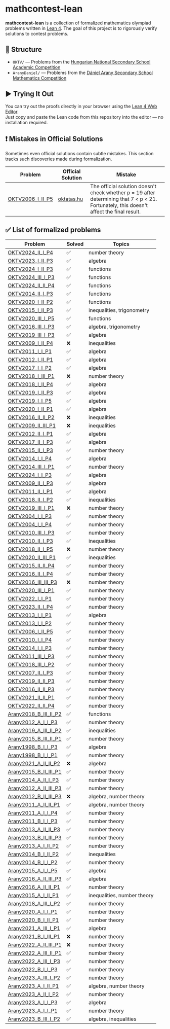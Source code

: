 # mathcontest-lean

**mathcontest-lean** is a collection of formalized mathematics olympiad problems written in [Lean 4](https://leanprover-community.github.io/). The goal of this project is to rigorously verify solutions to contest problems.

## 🔧 Structure

- `OKTV/` — Problems from the [Hungarian National Secondary School Academic Competition](https://www.oktatas.hu/kozneveles/tanulmanyi_versenyek_/oktv_kereteben/versenyfeladatok_javitasi_utmutatok)
- `AranyDaniel/` — Problems from the [Dániel Arany Secondary School Mathematics Competition](https://www.bolyai.hu/versenyek-arany-daniel-matematikaverseny/)

## ▶️ Trying It Out

You can try out the proofs directly in your browser using the [Lean 4 Web Editor](https://live.lean-lang.org/).  
Just copy and paste the Lean code from this repository into the editor — no installation required.

## ❗ Mistakes in Official Solutions

Sometimes even official solutions contain subtle mistakes. This section tracks such discoveries made during formalization.

|Problem|Official Solution            |Mistake|
|-------|-----------------------------|-------|
|[OKTV2006_I_II_P5](OKTV/OKTV2006_I_II_P5.lean)|[oktatas.hu](https://www.oktatas.hu/pub_bin/dload/kozoktatas/tanulmanyi_versenyek/oktv/oktv_2006_2007/mat1_javut2f_oktv0607.pdf#page=7)|The official solution doesn't check whether p = 19 after determining that 7 < p < 21. Fortunately, this doesn't affect the final result.|

## ✅ List of formalized problems

|Problem                                                        |Solved|Topics                     |
|---------------------------------------------------------------|------|---------------------------|
|[OKTV2024_II_I_P4](OKTV/OKTV2024_II_I_P4.lean)                 |✅     |number theory              |
|[OKTV2023_I_II_P3](OKTV/OKTV2023_I_II_P3.lean)                 |✅     |algebra                    |
|[OKTV2024_I_II_P3](OKTV/OKTV2024_I_II_P3.lean)                 |✅     |functions                  |
|[OKTV2024_III_I_P3](OKTV/OKTV2024_III_I_P3.lean)               |✅     |functions                  |
|[OKTV2024_II_II_P4](OKTV/OKTV2024_II_II_P4.lean)               |✅     |functions                  |
|[OKTV2014_II_I_P3](OKTV/OKTV2014_II_I_P3.lean)                 |✅     |functions                  |
|[OKTV2020_I_II_P2](OKTV/OKTV2020_I_II_P2.lean)                 |✅     |functions                  |
|[OKTV2015_I_II_P3](OKTV/OKTV2015_I_II_P3.lean)                 |✅     |inequalities, trigonometry |
|[OKTV2020_III_I_P5](OKTV/OKTV2020_III_I_P5.lean)               |✅     |functions                  |
|[OKTV2016_III_I_P3](OKTV/OKTV2016_III_I_P3.lean)               |✅     |algebra, trigonometry      |
|[OKTV2019_III_I_P3](OKTV/OKTV2019_III_I_P3.lean)               |✅     |algebra                    |
|[OKTV2009_I_II_P4](OKTV/OKTV2009_I_II_P4.lean)                 |❌     |inequalities               |
|[OKTV2011_I_I_P1](OKTV/OKTV2011_I_I_P1.lean)                   |✅     |algebra                    |
|[OKTV2012_I_II_P1](OKTV/OKTV2012_I_II_P1.lean)                 |✅     |algebra                    |
|[OKTV2017_I_I_P2](OKTV/OKTV2017_I_I_P2.lean)                   |✅     |algebra                    |
|[OKTV2018_I_III_P1](OKTV/OKTV2018_I_III_P1.lean)               |❌     |number theory              |
|[OKTV2018_I_II_P4](OKTV/OKTV2018_I_II_P4.lean)                 |✅     |algebra                    |
|[OKTV2019_I_II_P3](OKTV/OKTV2019_I_II_P3.lean)                 |✅     |algebra                    |
|[OKTV2019_I_I_P5](OKTV/OKTV2019_I_I_P5.lean)                   |✅     |algebra                    |
|[OKTV2020_I_II_P1](OKTV/OKTV2020_I_II_P1.lean)                 |✅     |algebra                    |
|[OKTV2016_II_II_P2](OKTV/OKTV2016_II_II_P2.lean)               |❌     |inequalities               |
|[OKTV2009_II_III_P1](OKTV/OKTV2009_II_III_P1.lean)             |❌     |inequalities               |
|[OKTV2012_II_I_P1](OKTV/OKTV2012_II_I_P1.lean)                 |✅     |algebra                    |
|[OKTV2017_II_I_P3](OKTV/OKTV2017_II_I_P3.lean)                 |✅     |algebra                    |
|[OKTV2015_II_I_P3](OKTV/OKTV2015_II_I_P3.lean)                 |✅     |number theory              |
|[OKTV2014_I_I_P4](OKTV/OKTV2014_I_I_P4.lean)                   |✅     |algebra                    |
|[OKTV2014_III_I_P1](OKTV/OKTV2014_III_I_P1.lean)               |✅     |number theory              |
|[OKTV2024_I_I_P3](OKTV/OKTV2024_I_I_P3.lean)                   |✅     |algebra                    |
|[OKTV2009_II_I_P3](OKTV/OKTV2009_II_I_P3.lean)                 |✅     |algebra                    |
|[OKTV2011_II_I_P1](OKTV/OKTV2011_II_I_P1.lean)                 |✅     |algebra                    |
|[OKTV2018_II_I_P2](OKTV/OKTV2018_II_I_P2.lean)                 |✅     |inequalities               |
|[OKTV2019_III_I_P1](OKTV/OKTV2019_III_I_P1.lean)               |❌     |number theory              |
|[OKTV2004_I_I_P3](OKTV/OKTV2004_I_I_P3.lean)                   |✅     |number theory              |
|[OKTV2004_I_I_P4](OKTV/OKTV2004_I_I_P4.lean)                   |✅     |number theory              |
|[OKTV2010_III_I_P3](OKTV/OKTV2010_III_I_P3.lean)               |✅     |number theory              |
|[OKTV2010_II_I_P3](OKTV/OKTV2010_II_I_P3.lean)                 |✅     |inequalities               |
|[OKTV2018_II_I_P5](OKTV/OKTV2018_II_I_P5.lean)                 |❌     |number theory              |
|[OKTV2020_II_III_P1](OKTV/OKTV2020_II_III_P1.lean)             |✅     |inequalities               |
|[OKTV2015_II_II_P4](OKTV/OKTV2015_II_II_P4.lean)               |✅     |number theory              |
|[OKTV2016_II_I_P4](OKTV/OKTV2016_II_I_P4.lean)                 |✅     |number theory              |
|[OKTV2016_III_III_P3](OKTV/OKTV2016_III_III_P3.lean)           |❌     |number theory              |
|[OKTV2020_III_I_P1](OKTV/OKTV2020_III_I_P1.lean)               |✅     |number theory              |
|[OKTV2022_I_I_P1](OKTV/OKTV2022_I_I_P1.lean)                   |✅     |number theory              |
|[OKTV2023_II_I_P4](OKTV/OKTV2023_II_I_P4.lean)                 |✅     |number theory              |
|[OKTV2013_I_I_P1](OKTV/OKTV2013_I_I_P1.lean)                   |✅     |algebra                    |
|[OKTV2013_I_I_P2](OKTV/OKTV2013_I_I_P2.lean)                   |✅     |number theory              |
|[OKTV2006_I_II_P5](OKTV/OKTV2006_I_II_P5.lean)                 |✅     |number theory              |
|[OKTV2010_I_I_P4](OKTV/OKTV2010_I_I_P4.lean)                   |✅     |number theory              |
|[OKTV2014_I_I_P3](OKTV/OKTV2014_I_I_P3.lean)                   |✅     |number theory              |
|[OKTV2011_III_I_P3](OKTV/OKTV2011_III_I_P3.lean)               |✅     |number theory              |
|[OKTV2018_III_I_P2](OKTV/OKTV2018_III_I_P2.lean)               |✅     |number theory              |
|[OKTV2007_II_I_P3](OKTV/OKTV2007_II_I_P3.lean)                 |✅     |number theory              |
|[OKTV2019_II_II_P3](OKTV/OKTV2019_II_II_P3.lean)               |✅     |number theory              |
|[OKTV2016_II_II_P3](OKTV/OKTV2016_II_II_P3.lean)               |✅     |number theory              |
|[OKTV2021_II_II_P1](OKTV/OKTV2021_II_II_P1.lean)               |✅     |number theory              |
|[OKTV2022_II_II_P4](OKTV/OKTV2022_II_II_P4.lean)               |✅     |number theory              |
|[Arany2018_B_III_II_P2](AranyDaniel/Arany2018_B_III_II_P2.lean)|✅     |functions                  |
|[Arany2012_A_I_I_P3](AranyDaniel/Arany2012_A_I_I_P3.lean)      |✅     |number theory              |
|[Arany2019_A_III_II_P2](AranyDaniel/Arany2019_A_III_II_P2.lean)|✅     |inequalities               |
|[Arany2015_B_III_II_P1](AranyDaniel/Arany2015_B_III_II_P1.lean)|✅     |number theory              |
|[Arany1998_B_I_I_P3](AranyDaniel/Arany1998_B_I_I_P3.lean)      |✅     |algebra                    |
|[Arany1998_B_I_I_P1](AranyDaniel/Arany1998_B_I_I_P1.lean)      |✅     |number theory              |
|[Arany2021_A_II_II_P2](AranyDaniel/Arany2021_A_II_II_P2.lean)  |❌     |algebra                    |
|[Arany2015_B_II_III_P1](AranyDaniel/Arany2015_B_II_III_P1.lean)|✅     |number theory              |
|[Arany2014_A_II_I_P3](AranyDaniel/Arany2014_A_II_I_P3.lean)    |✅     |number theory              |
|[Arany2012_A_II_III_P3](AranyDaniel/Arany2012_A_II_III_P3.lean)|✅     |number theory              |
|[Arany2012_B_II_III_P3](AranyDaniel/Arany2012_B_II_III_P3.lean)|❌     |algebra, number theory     |
|[Arany2011_A_II_II_P1](AranyDaniel/Arany2011_A_II_II_P1.lean)  |✅     |algebra, number theory     |
|[Arany2011_A_I_I_P4](AranyDaniel/Arany2011_A_I_I_P4.lean)      |✅     |number theory              |
|[Arany2011_B_I_I_P3](AranyDaniel/Arany2011_B_I_I_P3.lean)      |✅     |number theory              |
|[Arany2013_A_II_II_P3](AranyDaniel/Arany2013_A_II_II_P3.lean)  |✅     |number theory              |
|[Arany2013_B_II_III_P3](AranyDaniel/Arany2013_B_II_III_P3.lean)|✅     |number theory              |
|[Arany2013_A_I_II_P2](AranyDaniel/Arany2013_A_I_II_P2.lean)    |✅     |number theory              |
|[Arany2014_B_I_II_P2](AranyDaniel/Arany2014_B_I_II_P2.lean)    |✅     |inequalities               |
|[Arany2014_B_I_I_P2](AranyDaniel/Arany2014_B_I_I_P2.lean)      |✅     |number theory              |
|[Arany2015_A_I_I_P5](AranyDaniel/Arany2015_A_I_I_P5.lean)      |✅     |algebra                    |
|[Arany2016_A_II_III_P3](AranyDaniel/Arany2016_A_II_III_P3.lean)|✅     |algebra                    |
|[Arany2016_A_II_II_P1](AranyDaniel/Arany2016_A_II_II_P1.lean)  |✅     |number theory              |
|[Arany2015_A_I_II_P1](AranyDaniel/Arany2015_A_I_II_P1.lean)    |✅     |inequalities, number theory|
|[Arany2018_A_III_I_P2](AranyDaniel/Arany2018_A_III_I_P2.lean)  |✅     |number theory              |
|[Arany2020_A_I_I_P1](AranyDaniel/Arany2020_A_I_I_P1.lean)      |✅     |number theory              |
|[Arany2020_B_I_II_P1](AranyDaniel/Arany2020_B_I_II_P1.lean)    |✅     |number theory              |
|[Arany2021_A_III_I_P1](AranyDaniel/Arany2021_A_III_I_P1.lean)  |✅     |algebra                    |
|[Arany2021_B_I_III_P1](AranyDaniel/Arany2021_B_I_III_P1.lean)  |❌     |number theory              |
|[Arany2022_A_II_III_P1](AranyDaniel/Arany2022_A_II_III_P1.lean)|❌     |number theory              |
|[Arany2022_A_III_II_P1](AranyDaniel/Arany2022_A_III_II_P1.lean)|✅     |number theory              |
|[Arany2022_A_III_I_P3](AranyDaniel/Arany2022_A_III_I_P3.lean)  |✅     |number theory              |
|[Arany2022_B_I_I_P3](AranyDaniel/Arany2022_B_I_I_P3.lean)      |✅     |number theory              |
|[Arany2023_A_III_I_P2](AranyDaniel/Arany2023_A_III_I_P2.lean)  |✅     |number theory              |
|[Arany2023_A_I_II_P1](AranyDaniel/Arany2023_A_I_II_P1.lean)    |✅     |algebra, number theory     |
|[Arany2023_A_II_I_P2](AranyDaniel/Arany2023_A_II_I_P2.lean)    |✅     |number theory              |
|[Arany2023_A_I_I_P3](AranyDaniel/Arany2023_A_I_I_P3.lean)      |✅     |algebra                    |
|[Arany2023_A_I_I_P1](AranyDaniel/Arany2023_A_I_I_P1.lean)      |✅     |number theory              |
|[Arany2023_B_III_I_P2](AranyDaniel/Arany2023_B_III_I_P2.lean)  |✅     |algebra, inequalities      |
